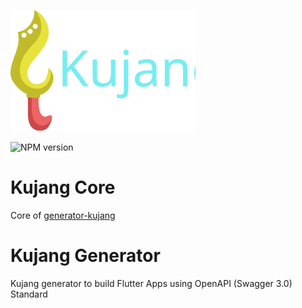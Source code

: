 ![Logo][kujang-logo]

![NPM version][npm-image]


# Kujang Core
Core of [generator-kujang]


# Kujang Generator
Kujang generator to build Flutter Apps using OpenAPI (Swagger 3.0) Standard


[kujang-cli]: https://github.com/bhangun/repo-assets/blob/master/kujang/snapshot/kujang-cli.png
[kujang-cli-end]: https://github.com/bhangun/repo-assets/blob/master/kujang/snapshot/end-cli.png
[kujang-logo]: https://raw.githubusercontent.com/bhangun/repo-assets/master/kujang/logo/kujang.svg
[generator-kujang]: https://www.npmjs.com/package/generator-kujang
[npm-url]: https://www.npmjs.com/package/kujang-core
[npm-image]: https://badge.fury.io/js/kujang-core.svg

